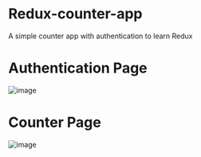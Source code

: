 # Redux-counter-app
A simple counter app with authentication to learn Redux
# Authentication Page
![image](https://user-images.githubusercontent.com/53931842/120117895-2f2e5280-c1ad-11eb-985b-ecbd23537ec6.png)
# Counter Page
![image](https://user-images.githubusercontent.com/53931842/120117908-3ce3d800-c1ad-11eb-909e-dfafac360ccb.png)
